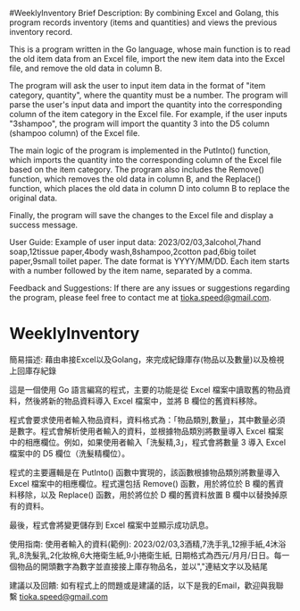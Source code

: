 #WeeklyInventory
Brief Description: By combining Excel and Golang, this program records inventory (items and quantities) and views the previous inventory record.

This is a program written in the Go language, whose main function is to read the old item data from an Excel file, import the new item data into the Excel file, and remove the old data in column B.

The program will ask the user to input item data in the format of "item category, quantity", where the quantity must be a number. The program will parse the user's input data and import the quantity into the corresponding column of the item category in the Excel file. For example, if the user inputs "3shampoo", the program will import the quantity 3 into the D5 column (shampoo column) of the Excel file.

The main logic of the program is implemented in the PutInto() function, which imports the quantity into the corresponding column of the Excel file based on the item category. The program also includes the Remove() function, which removes the old data in column B, and the Replace() function, which places the old data in column D into column B to replace the original data.

Finally, the program will save the changes to the Excel file and display a success message.

User Guide: Example of user input data: 2023/02/03,3alcohol,7hand soap,12tissue paper,4body wash,8shampoo,2cotton pad,6big toilet paper,9small toilet paper. The date format is YYYY/MM/DD. Each item starts with a number followed by the item name, separated by a comma.

Feedback and Suggestions: If there are any issues or suggestions regarding the program, please feel free to contact me at tioka.speed@gmail.com.

# WeeklyInventory
簡易描述: 藉由串接Excel以及Golang，來完成紀錄庫存(物品以及數量)以及檢視上回庫存紀錄

這是一個使用 Go 語言編寫的程式，主要的功能是從 Excel 檔案中讀取舊的物品資料，然後將新的物品資料導入 Excel 檔案中，並將 B 欄位的舊資料移除。

程式會要求使用者輸入物品資料，資料格式為：「物品類別,數量」，其中數量必須是數字。程式會解析使用者輸入的資料，並根據物品類別將數量導入 Excel 檔案中的相應欄位。例如，如果使用者輸入「洗髮精,3」，程式會將數量 3 導入 Excel 檔案中的 D5 欄位（洗髮精欄位）。

程式的主要邏輯是在 PutInto() 函數中實現的，該函數根據物品類別將數量導入 Excel 檔案中的相應欄位。程式還包括 Remove() 函數，用於將位於 B 欄的舊資料移除，以及 Replace() 函數，用於將位於 D 欄的舊資料放置 B 欄中以替換掉原有的資料。

最後，程式會將變更儲存到 Excel 檔案中並顯示成功訊息。

使用指南: 使用者輸入的資料(範例): 2023/02/03,3酒精,7洗手乳,12擦手紙,4沐浴乳,8洗髮乳,2化妝棉,6大捲衛生紙,9小捲衛生紙,
日期格式為西元/月月/日日。每一個物品的開頭數字為數字並直接接上庫存物品名，並以","連結文字以及結尾

建議以及回饋: 如有程式上的問題或是建議的話，以下是我的Email，歡迎與我聯繫
tioka.speed@gmail.com
